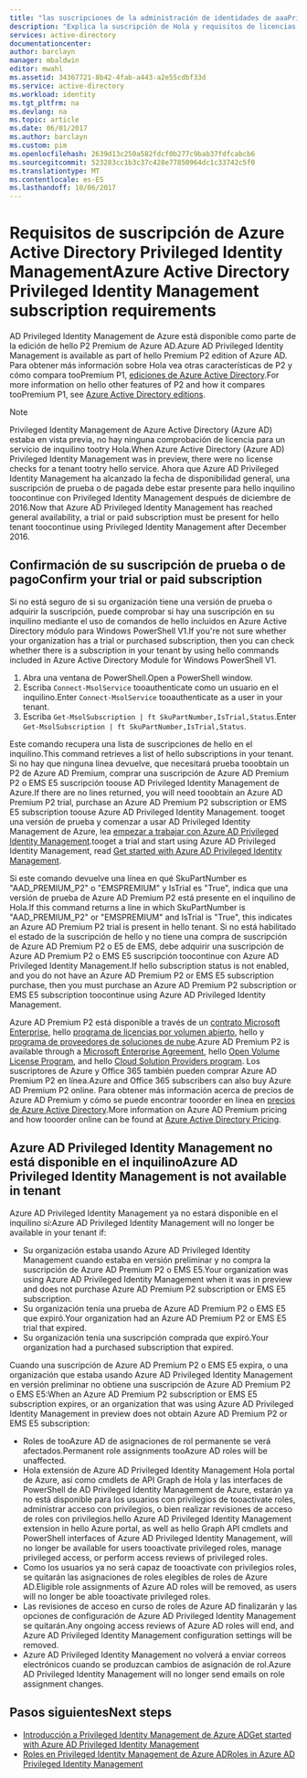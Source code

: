 ```yaml
---
title: "las suscripciones de la administración de identidades de aaaPrivileged - Azure | Documentos de Microsoft"
description: "Explica la suscripción de Hola y requisitos de licencias para administrar y usar Azure AD Privileged Identity Management en su inquilino"
services: active-directory
documentationcenter: 
author: barclayn
manager: mbaldwin
editor: mwahl
ms.assetid: 34367721-8b42-4fab-a443-a2e55cdbf33d
ms.service: active-directory
ms.workload: identity
ms.tgt_pltfrm: na
ms.devlang: na
ms.topic: article
ms.date: 06/01/2017
ms.author: barclayn
ms.custom: pim
ms.openlocfilehash: 2639d13c250a582fdcf0b277c9bab37fdfcabcb6
ms.sourcegitcommit: 523283cc1b3c37c428e77850964dc1c33742c5f0
ms.translationtype: MT
ms.contentlocale: es-ES
ms.lasthandoff: 10/06/2017
---
```

# <a name="azure-active-directory-privileged-identity-management-subscription-requirements"></a><span data-ttu-id="e4f2f-103">Requisitos de suscripción de Azure Active Directory Privileged Identity Management</span><span class="sxs-lookup"><span data-stu-id="e4f2f-103">Azure Active Directory Privileged Identity Management subscription requirements</span></span>

<span data-ttu-id="e4f2f-104">AD Privileged Identity Management de Azure está disponible como parte de la edición de hello P2 Premium de Azure AD.</span><span class="sxs-lookup"><span data-stu-id="e4f2f-104">Azure AD Privileged Identity Management is available as part of hello Premium P2 edition of Azure AD.</span></span> <span data-ttu-id="e4f2f-105">Para obtener más información sobre Hola vea otras características de P2 y cómo compara tooPremium P1, [ediciones de Azure Active Directory](../active-directory-editions.md).</span><span class="sxs-lookup"><span data-stu-id="e4f2f-105">For more information on hello other features of P2 and how it compares tooPremium P1, see [Azure Active Directory editions](../active-directory-editions.md).</span></span>

>[!NOTE]
<span data-ttu-id="e4f2f-106">Privileged Identity Management de Azure Active Directory (Azure AD) estaba en vista previa, no hay ninguna comprobación de licencia para un servicio de inquilino tootry Hola.</span><span class="sxs-lookup"><span data-stu-id="e4f2f-106">When Azure Active Directory (Azure AD) Privileged Identity Management was in preview, there were no license checks for a tenant tootry hello service.</span></span>  <span data-ttu-id="e4f2f-107">Ahora que Azure AD Privileged Identity Management ha alcanzado la fecha de disponibilidad general, una suscripción de prueba o de pagada debe estar presente para hello inquilino toocontinue con Privileged Identity Management después de diciembre de 2016.</span><span class="sxs-lookup"><span data-stu-id="e4f2f-107">Now that Azure AD Privileged Identity Management has reached general availability, a trial or paid subscription must be present for hello tenant toocontinue using Privileged Identity Management after December 2016.</span></span>
  

## <a name="confirm-your-trial-or-paid-subscription"></a><span data-ttu-id="e4f2f-108">Confirmación de su suscripción de prueba o de pago</span><span class="sxs-lookup"><span data-stu-id="e4f2f-108">Confirm your trial or paid subscription</span></span>

<span data-ttu-id="e4f2f-109">Si no está seguro de si su organización tiene una versión de prueba o adquirir la suscripción, puede comprobar si hay una suscripción en su inquilino mediante el uso de comandos de hello incluidos en Azure Active Directory módulo para Windows PowerShell V1.</span><span class="sxs-lookup"><span data-stu-id="e4f2f-109">If you're not sure whether your organization has a trial or purchased subscription, then you can check whether there is a subscription in your tenant by using hello commands included in Azure Active Directory Module for Windows PowerShell V1.</span></span> 
1. <span data-ttu-id="e4f2f-110">Abra una ventana de PowerShell.</span><span class="sxs-lookup"><span data-stu-id="e4f2f-110">Open a PowerShell window.</span></span>
2. <span data-ttu-id="e4f2f-111">Escriba `Connect-MsolService` tooauthenticate como un usuario en el inquilino.</span><span class="sxs-lookup"><span data-stu-id="e4f2f-111">Enter `Connect-MsolService` tooauthenticate as a user in your tenant.</span></span>
3. <span data-ttu-id="e4f2f-112">Escriba `Get-MsolSubscription | ft SkuPartNumber,IsTrial,Status`.</span><span class="sxs-lookup"><span data-stu-id="e4f2f-112">Enter `Get-MsolSubscription | ft SkuPartNumber,IsTrial,Status`.</span></span>

<span data-ttu-id="e4f2f-113">Este comando recupera una lista de suscripciones de hello en el inquilino.</span><span class="sxs-lookup"><span data-stu-id="e4f2f-113">This command retrieves a list of hello subscriptions in your tenant.</span></span> <span data-ttu-id="e4f2f-114">Si no hay que ninguna línea devuelve, que necesitará prueba tooobtain un P2 de Azure AD Premium, comprar una suscripción de Azure AD Premium P2 o EMS E5 suscripción toouse AD Privileged Identity Management de Azure.</span><span class="sxs-lookup"><span data-stu-id="e4f2f-114">If there are no lines returned, you will need tooobtain an Azure AD Premium P2 trial, purchase an Azure AD Premium P2 subscription or EMS E5 subscription toouse Azure AD Privileged Identity Management.</span></span>  <span data-ttu-id="e4f2f-115">tooget una versión de prueba y comenzar a usar AD Privileged Identity Management de Azure, lea [empezar a trabajar con Azure AD Privileged Identity Management](../active-directory-privileged-identity-management-getting-started.md).</span><span class="sxs-lookup"><span data-stu-id="e4f2f-115">tooget a trial and start using Azure AD Privileged Identity Management, read [Get started with Azure AD Privileged Identity Management](../active-directory-privileged-identity-management-getting-started.md).</span></span>

<span data-ttu-id="e4f2f-116">Si este comando devuelve una línea en qué SkuPartNumber es "AAD_PREMIUM_P2" o "EMSPREMIUM" y IsTrial es "True", indica que una versión de prueba de Azure AD Premium P2 está presente en el inquilino de Hola.</span><span class="sxs-lookup"><span data-stu-id="e4f2f-116">If this command returns a line in which SkuPartNumber is "AAD_PREMIUM_P2" or "EMSPREMIUM" and IsTrial is "True", this indicates an Azure AD Premium P2 trial is present in hello tenant.</span></span>  <span data-ttu-id="e4f2f-117">Si no está habilitado el estado de la suscripción de hello y no tiene una compra de suscripción de Azure AD Premium P2 o E5 de EMS, debe adquirir una suscripción de Azure AD Premium P2 o EMS E5 suscripción toocontinue con Azure AD Privileged Identity Management.</span><span class="sxs-lookup"><span data-stu-id="e4f2f-117">If hello subscription status is not enabled, and you do not have an Azure AD Premium P2 or EMS E5 subscription purchase, then you must purchase an Azure AD Premium P2 subscription or EMS E5 subscription toocontinue using Azure AD Privileged Identity Management.</span></span>

<span data-ttu-id="e4f2f-118">Azure AD Premium P2 está disponible a través de un [contrato Microsoft Enterprise](https://www.microsoft.com/en-us/licensing/licensing-programs/enterprise.aspx), hello [programa de licencias por volumen abierto](https://www.microsoft.com/en-us/licensing/licensing-programs/open-license.aspx), hello y [programa de proveedores de soluciones de nube](https://partner.microsoft.com/en-US/cloud-solution-provider).</span><span class="sxs-lookup"><span data-stu-id="e4f2f-118">Azure AD Premium P2 is available through a [Microsoft Enterprise Agreement](https://www.microsoft.com/en-us/licensing/licensing-programs/enterprise.aspx), hello [Open Volume License Program](https://www.microsoft.com/en-us/licensing/licensing-programs/open-license.aspx), and hello [Cloud Solution Providers program](https://partner.microsoft.com/en-US/cloud-solution-provider).</span></span> <span data-ttu-id="e4f2f-119">Los suscriptores de Azure y Office 365 también pueden comprar Azure AD Premium P2 en línea.</span><span class="sxs-lookup"><span data-stu-id="e4f2f-119">Azure and Office 365 subscribers can also buy Azure AD Premium P2 online.</span></span>  <span data-ttu-id="e4f2f-120">Para obtener más información acerca de precios de Azure AD Premium y cómo se puede encontrar tooorder en línea en [precios de Azure Active Directory](https://azure.microsoft.com/en-us/pricing/details/active-directory/).</span><span class="sxs-lookup"><span data-stu-id="e4f2f-120">More information on Azure AD Premium pricing and how tooorder online can be found at [Azure Active Directory Pricing](https://azure.microsoft.com/en-us/pricing/details/active-directory/).</span></span>

## <a name="azure-ad-privileged-identity-management-is-not-available-in-tenant"></a><span data-ttu-id="e4f2f-121">Azure AD Privileged Identity Management no está disponible en el inquilino</span><span class="sxs-lookup"><span data-stu-id="e4f2f-121">Azure AD Privileged Identity Management is not available in tenant</span></span>

<span data-ttu-id="e4f2f-122">Azure AD Privileged Identity Management ya no estará disponible en el inquilino si:</span><span class="sxs-lookup"><span data-stu-id="e4f2f-122">Azure AD Privileged Identity Management will no longer be available in your tenant if:</span></span>
- <span data-ttu-id="e4f2f-123">Su organización estaba usando Azure AD Privileged Identity Management cuando estaba en versión preliminar y no compra la suscripción de Azure AD Premium P2 o EMS E5.</span><span class="sxs-lookup"><span data-stu-id="e4f2f-123">Your organization was using Azure AD Privileged Identity Management when it was in preview and does not purchase Azure AD Premium P2 subscription or EMS E5 subscription.</span></span>
- <span data-ttu-id="e4f2f-124">Su organización tenía una prueba de Azure AD Premium P2 o EMS E5 que expiró.</span><span class="sxs-lookup"><span data-stu-id="e4f2f-124">Your organization had an Azure AD Premium P2 or EMS E5 trial that expired.</span></span>
- <span data-ttu-id="e4f2f-125">Su organización tenía una suscripción comprada que expiró.</span><span class="sxs-lookup"><span data-stu-id="e4f2f-125">Your organization had a purchased subscription that expired.</span></span>

<span data-ttu-id="e4f2f-126">Cuando una suscripción de Azure AD Premium P2 o EMS E5 expira, o una organización que estaba usando Azure AD Privileged Identity Management en versión preliminar no obtiene una suscripción de Azure AD Premium P2 o EMS E5:</span><span class="sxs-lookup"><span data-stu-id="e4f2f-126">When an Azure AD Premium P2 subscription or EMS E5 subscription expires, or an organization that was using Azure AD Privileged Identity Management in preview does not obtain Azure AD Premium P2 or EMS E5 subscription:</span></span>

- <span data-ttu-id="e4f2f-127">Roles de tooAzure AD de asignaciones de rol permanente se verá afectados.</span><span class="sxs-lookup"><span data-stu-id="e4f2f-127">Permanent role assignments tooAzure AD roles will be unaffected.</span></span>
- <span data-ttu-id="e4f2f-128">Hola extensión de Azure AD Privileged Identity Management Hola portal de Azure, así como cmdlets de API Graph de Hola y las interfaces de PowerShell de AD Privileged Identity Management de Azure, estarán ya no está disponible para los usuarios con privilegios de tooactivate roles, administrar acceso con privilegios, o bien realizar revisiones de acceso de roles con privilegios.</span><span class="sxs-lookup"><span data-stu-id="e4f2f-128">hello Azure AD Privileged Identity Management extension in hello Azure portal, as well as hello Graph API cmdlets and PowerShell interfaces of Azure AD Privileged Identity Management, will no longer be available for users tooactivate privileged roles, manage privileged access, or perform access reviews of privileged roles.</span></span>
- <span data-ttu-id="e4f2f-129">Como los usuarios ya no será capaz de tooactivate con privilegios roles, se quitarán las asignaciones de roles elegibles de roles de Azure AD.</span><span class="sxs-lookup"><span data-stu-id="e4f2f-129">Eligible role assignments of Azure AD roles will be removed, as users will no longer be able tooactivate privileged roles.</span></span>
- <span data-ttu-id="e4f2f-130">Las revisiones de acceso en curso de roles de Azure AD finalizarán y las opciones de configuración de Azure AD Privileged Identity Management se quitarán.</span><span class="sxs-lookup"><span data-stu-id="e4f2f-130">Any ongoing access reviews of Azure AD roles will end, and Azure AD Privileged Identity Management configuration settings will be removed.</span></span>
- <span data-ttu-id="e4f2f-131">Azure AD Privileged Identity Management no volverá a enviar correos electrónicos cuando se produzcan cambios de asignación de rol.</span><span class="sxs-lookup"><span data-stu-id="e4f2f-131">Azure AD Privileged Identity Management will no longer send emails on role assignment changes.</span></span>

## <a name="next-steps"></a><span data-ttu-id="e4f2f-132">Pasos siguientes</span><span class="sxs-lookup"><span data-stu-id="e4f2f-132">Next steps</span></span>

- [<span data-ttu-id="e4f2f-133">Introducción a Privileged Identity Management de Azure AD</span><span class="sxs-lookup"><span data-stu-id="e4f2f-133">Get started with Azure AD Privileged Identity Management</span></span>](../active-directory-privileged-identity-management-getting-started.md)
- [<span data-ttu-id="e4f2f-134">Roles en Privileged Identity Management de Azure AD</span><span class="sxs-lookup"><span data-stu-id="e4f2f-134">Roles in Azure AD Privileged Identity Management</span></span>](../active-directory-privileged-identity-management-roles.md)
